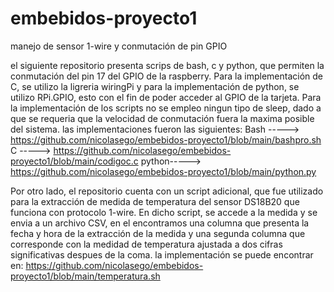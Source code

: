 # embebidos-proyecto1
manejo de sensor 1-wire y conmutación de pin GPIO

el siguiente repositorio presenta scrips de  bash, c y python, que permiten la conmutación del pin 17 del GPIO de la raspberry.
Para la implementación de C, se utilizo la ligreria wiringPi y para la implementación de python, se utilizo RPi.GPIO, esto con el fin de poder acceder al GPIO de la tarjeta.
Para la implementación de los scripts no se empleo ningun tipo de sleep, dado a que se requeria que la velocidad de conmutación fuera la maxima  posible del sistema.
las implementaciones fueron las siguientes:
Bash  -----> https://github.com/nicolasego/embebidos-proyecto1/blob/main/bashpro.sh
C     -----> https://github.com/nicolasego/embebidos-proyecto1/blob/main/codigoc.c
python-----> https://github.com/nicolasego/embebidos-proyecto1/blob/main/python.py

Por otro lado, el repositorio cuenta con un script adicional, que fue utilizado para la  extracción de medida de temperatura del sensor DS18B20 que funciona con protocolo 1-wire.
En dicho script, se accede a la medida y se envia a un archivo CSV, en el encontramos una columna que presenta la fecha y hora de la extracción de la medida y una segunda columna que corresponde con la medidad de temperatura ajustada a dos cifras significativas despues de la coma.
la implementación se puede encontrar en:
https://github.com/nicolasego/embebidos-proyecto1/blob/main/temperatura.sh

